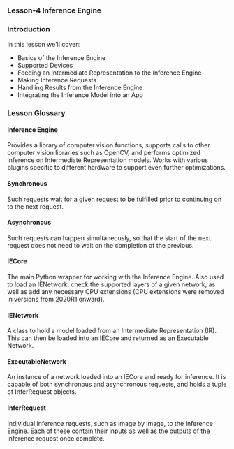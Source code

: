 ### Lesson-4 Inference Engine

### Introduction

In this lesson we'll cover:

* Basics of the Inference Engine
* Supported Devices
* Feeding an Intermediate Representation to the Inference Engine
* Making Inference Requests
* Handling Results from the Inference Engine
* Integrating the Inference Model into an App

### Lesson Glossary

#### Inference Engine
Provides a library of computer vision functions, supports calls to other computer vision libraries such as OpenCV, and performs optimized inference on Intermediate Representation models. Works with various plugins specific to different hardware to support even further optimizations.

#### Synchronous
Such requests wait for a given request to be fulfilled prior to continuing on to the next request.

#### Asynchronous
Such requests can happen simultaneously, so that the start of the next request does not need to wait on the completion of the previous.

#### IECore
The main Python wrapper for working with the Inference Engine. Also used to load an IENetwork, check the supported layers of a given network, as well as add any necessary CPU extensions (CPU extensions were removed in versions from 2020R1 onward).

#### IENetwork
A class to hold a model loaded from an Intermediate Representation (IR). This can then be loaded into an IECore and returned as an Executable Network.

#### ExecutableNetwork
An instance of a network loaded into an IECore and ready for inference. It is capable of both synchronous and asynchronous requests, and holds a tuple of InferRequest objects.

#### InferRequest
Individual inference requests, such as image by image, to the Inference Engine. Each of these contain their inputs as well as the outputs of the inference request once complete.
